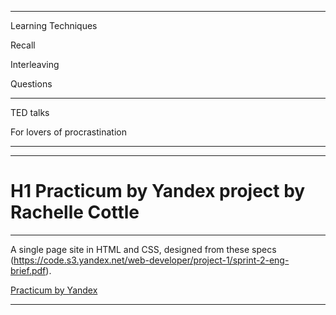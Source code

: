 ----

Learning Techniques





Recall


Interleaving


Questions





----

TED talks

For lovers of procrastination

----





----

# H1 Practicum by Yandex project by Rachelle Cottle

----


A single page site in HTML and CSS, designed from these specs (https://code.s3.yandex.net/web-developer/project-1/sprint-2-eng-brief.pdf).

[Practicum by Yandex](https://www.practicum.yandex.com "Practicum by Yandex")


----
